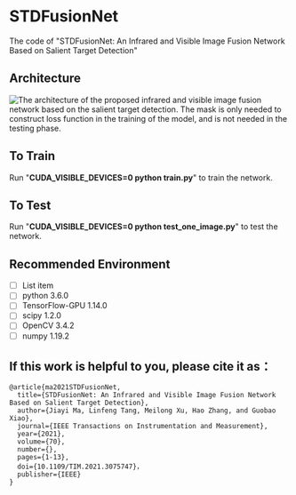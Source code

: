 

# STDFusionNet

The code of "STDFusionNet: An Infrared and Visible Image Fusion Network Based on Salient Target Detection"
## Architecture
![The architecture of the proposed infrared and visible image fusion network based on the salient target detection. The mask is only needed to construct
loss function in the training of the model, and is not needed in the testing phase.](https://github.com/Linfeng-Tang/STDFusionNet/blob/main/Figure/Architecture.png)

## To Train

Run "**CUDA_VISIBLE_DEVICES=0 python train.py**" to train the network.

## To Test

Run "**CUDA_VISIBLE_DEVICES=0 python test_one_image.py**" to test the network.

## Recommended Environment

 

 - [ ] List item
 - [ ] python 3.6.0
 - [ ] TensorFlow-GPU 1.14.0
 - [ ] scipy 1.2.0
 - [ ] OpenCV 3.4.2
 - [ ] numpy 1.19.2

## If this work is helpful to you, please cite it as：
```
@article{ma2021STDFusionNet,
  title={STDFusionNet: An Infrared and Visible Image Fusion Network Based on Salient Target Detection},
  author={Jiayi Ma, Linfeng Tang, Meilong Xu, Hao Zhang, and Guobao Xiao},
  journal={IEEE Transactions on Instrumentation and Measurement},
  year={2021},
  volume={70},
  number={},
  pages={1-13},
  doi={10.1109/TIM.2021.3075747}，
  publisher={IEEE}
}
```
